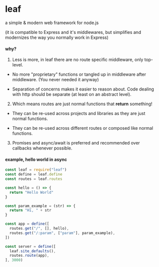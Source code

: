 # leaf

a simple & modern web framework for node.js

(it is compatible to Express and it's middlewares, but simplifies and modernizes the way you normally work in Express)

#### why?

1. Less is more, in leaf there are no route specific middleware, only top-level.
  - No more "proprietary" functions or tangled up in middleware after middleware. (You never needed it anyway)

  - Separation of concerns makes it easier to reason about. Code dealing with http should be separate (at least on an abstract level).

     
2. Which means routes are just normal functions that __return__ something!
  - They can be re-used across projects and libraries as they are just normal functions.

  - They can be re-used across different routes or composed like normal functions. 

3. Promises and async/await is preferred and recommended over callbacks whenever possible.

#### example, hello world in async

```js
const leaf = require("leaf")
const define = leaf.define
const routes = leaf.routes

const hello = () => {
  return "Hello World"
}

const param_example = (str) => {
  return "Hi, " + str
}

const app = define([
  routes.get("/", [], hello),
  routes.get("/:param", ["param"], param_example),
])

const server = define([
  leaf.site_defaults(),
  routes.route(app),
], 3000)
```